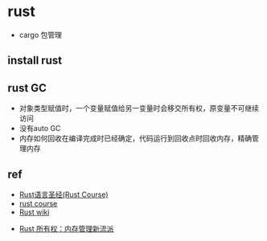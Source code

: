 
# rust

+ cargo 包管理


## install rust


## rust GC

+ 对象类型赋值时，一个变量赋值给另一变量时会移交所有权，原变量不可继续访问
+ 没有auto GC
+ 内存如何回收在编译完成时已经确定，代码运行到回收点时回收内存，精确管理内存

## ref
+ [Rust语言圣经(Rust Course)](https://course.rs/first-try/intro.html)
+ [rust course](https://github.com/sunface/rust-course)
+ [Rust wiki](https://learnku.com/rust/wikis/29014S)

<!-- details -->
+ [Rust 所有权：内存管理新流派](https://juejin.cn/post/6844903509087764488)
